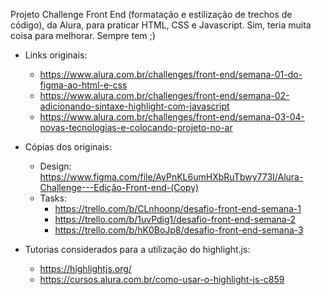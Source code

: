 Projeto Challenge Front End (formatação e estilização de trechos de código), da Alura, para praticar HTML, CSS e Javascript. 
Sim, teria muita coisa para melhorar. Sempre tem ;)

* Links originais: 
  * https://www.alura.com.br/challenges/front-end/semana-01-do-figma-ao-html-e-css
  * https://www.alura.com.br/challenges/front-end/semana-02-adicionando-sintaxe-highlight-com-javascript
  * https://www.alura.com.br/challenges/front-end/semana-03-04-novas-tecnologias-e-colocando-projeto-no-ar

* Cópias dos originais:
  * Design: https://www.figma.com/file/AyPnKL6umHXbRuTbwy773I/Alura-Challenge---Edição-Front-end-(Copy)
  * Tasks: 
    * https://trello.com/b/CLnhoonp/desafio-front-end-semana-1
    * https://trello.com/b/1uvPdig1/desafio-front-end-semana-2
    * https://trello.com/b/hK0BoJp8/desafio-front-end-semana-3


* Tutorias considerados para a utilização do highlight.js:
  * https://highlightjs.org/
  * https://cursos.alura.com.br/como-usar-o-highlight-js-c859
